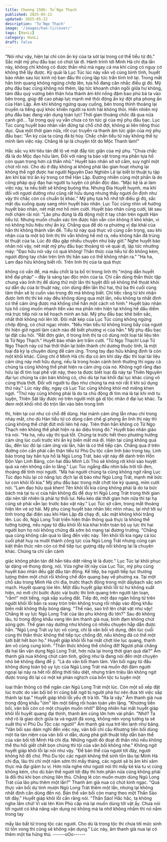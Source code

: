 ```yaml
---
title: Chương 1506: Tử Ngọ Thạch
published: 2025-05-22
updated: 2025-05-22
description: 'Tử Ngọ Thạch'
image: '/images/han-li/cover/'
tags: [HanLi]
category: HanLi
draft: false
---
```


"Nói như vậy, hiện tại chỉ còn ấn ký của ta sót lại trong cơ thể tiểu
tử đó." Sắc mặt mỹ phụ đầu bạc có chút tái đi.
Hành trình tới Minh Hà chi địa lần này, không chỉ không có được
thần nhũ mà ngay cả ma khí cũng có nguy cơ không thể lấy
được.
Kỳ quái là Lục Túc lúc này vẫn vô cùng bình tĩnh, huyết bào nhân
sau lúc kinh nộ ban đầu thì cũng lập tức trấn tĩnh trở lại. Trong
mắt hắn tinh quang không ngừng chớp lên, tựa hồ đang cân nhắc
điều gì đó.
Mỹ phụ đầu bạc cũng không nói thêm, lập tức khoanh chân ngồi
giữa hư không, tám đầu quỷ vương bên thân hóa thành âm khí
nồng đậm bao phủ bà ta vào bên trong, giúp đề cao pháp lực
mạnh mẽ thôi động ấn ký đột phá phong ấn của Hàn Lập.
Âm khí không ngừng quay cuồng, bên trong thỉnh thoảng lại
truyền ra tiếng quỷ khóc khiến người ra kinh hãi không thôi.
Hiển nhiên mỹ phụ đầu bạc đang vận dụng toàn lực! Thời gian
thoáng chốc đã qua nửa canh giờ…
Tại trong quỷ vụ vẫn chưa có tin tức gì của mỹ phụ đầu bạc.
Lục Túc cùng huyết bào nhân vẫn đứng tại chỗ chờ đợi, không ai
liên tiếng thúc dục.
Qua một thời gian nữa, rốt cục truyền ra thanh âm tức giận của
mỹ phụ đầu bạc:
"Ấn ký của ta cũng đã bị hủy. Chắc chắn tiểu tử này không thể tự
mình làm việc này. Chẳng lẽ lại là chuyện tốt do Mộc Thanh làm!"

Hắc sắc vụ khí tiêu tán để lộ vẻ mặt đầy tức giận của mỹ phụ.
"Chưa chắc đã là do Mộc đạo hữu làm. Đối với nàng ta bảo vật
trong ma phần tựa hồ còn quan trọng hơn cả thần nhũ." Huyết
bào nhân sờ sờ cằm, suy nghĩ một chút rồi nói.
Cho dù ở đây không ai không phải lão gian hoạt nhưng lại không
thể ngờ được hai người Nguyên Dao Nghiên Lệ lại biết bí thuật tụ
tập âm khí bài trừ ấn ký trong cơ thể Hàn Lập. Đương nhiên cũng
một phần là do công pháp quỷ đạo hai người tu luyện có phần
độc đáo.
"Mặc kệ là ai làm việc này, ta nếu biết sẽ không buông tha. Nhưng
Địa Huyết huynh, ma khí đối với ngươi dường như cũng rất hữu
dụng nhưng thấy ngươi ổn định như vậy thì chắc còn có chuẩn bị
khác." Mỹ phụ tựa hồ nhớ tới điều gì đó, sắc mặt dịu xuống quay
sang nhìn huyết bào nhân.
Lục Túc cũng nhìn về hướng huyết bào nhân, nét mặt mơ hồ mỉm
cười.
Huyết bào nhân cũng cười, lát sau mới chậm rãi nói:
"Lão phu đúng là đã động một ít tay chân trên người Hàn tiểu tử.
Nhưng muốn chuẩn xác tìm được hắn vẫn còn không ít khó khăn,
vì nó không hữu hiệu như ấn ký. Chẳng qua để dò ra phương vị
đại khái của hắn thì không thành vấn đề. Tiểu tử này quả thực vô
cùng cẩn trọng, sau khi nhận của ta một bộ linh thị thì vẫn không
hề mở ra, nếu không hắn đã trúng bí thuật của ta. Lúc đó đâu gặp
nhiều chuyện như bây giờ."
Nghe huyết bào nhân nói vậy, nét mặt mỹ phụ đầu bạc thoáng tỏ
vẻ quái dị, lập tức nhướng mày:
"Đạo hữu nói vậy có quá không! Thần thức của tiểu tử đó không
kém, ngươi động tay chân trên linh thị hắn sao có thể không nhận
ra."
"Ha ha, Lam đạo hữu không biết rồi. Trên linh thị của ta quả thực

không có vấn đề, mà mấu chốt là ta bố trí trong linh thị "mộng dẫn
huyết khế đại pháp" – đây là sáng tạo độc môn của ta. Chỉ cần
dùng thần thức tập chung vào linh thị để dùng thử một lần thì
tuyệt đối sẽ không thể thoát khỏi sự dẫn dụ của bí thuật này, còn
dùng đến lần thứ hai, thứ ba thì cuối cùng tâm thần sẽ bị cuốn
vào trong đó mà không biết. Chỉ tiếc rằng từ khi nhận được linh thị
thì kẻ này đều không dùng qua một lần, nếu không ta nhất định có
thể cảm ứng được mà khống chế hắn một cách vô hình." Huyết
bào nhân tựa hồ cũng muốn nhanh tiến vào ma phần nên hiện tại
không hề dấu diếm mà trực tiếp nói ra kế hoạch mình an bài.
Mỹ phụ đầu bạc khẽ biến sắc, nhất thời không nói lên lời.
Đôi mắt kép của Lục Túc cũng không ngừng chớp động, có chút
ngạc nhiên.
"Nếu Hàn tiểu tử không trúng bẫy của ngươi thì hiện giờ ngươi
làm cách nào để biết phương vị của hắn."
Mỹ phụ đầu bạc lại đặt câu hỏi.
"Rất đơn giản, ở trong linh thị ta có dùng một loại tài liệu tên là Tử
Ngọ Thạch." Huyết bào nhân âm trầm cười.
"Tử Ngọ Thạch! Loại Tử Ngọ Thạch này cứ hai thời thần lại biến
thành chí dương thuộc tính, là một loại đá kỳ lạ chuyên dùng để
cảm ứng. Trong tay đạo hữu khẳng định là còn một khối khác.
Cũng chỉ ở Minh Hà chi địa có âm khí dày đặc thì loại tài liệu cảm
ứng này mới hữu dụng, nếu là trong hoàn cảnh bình thường thì
ngay cả chúng ta cũng không thể phát hiện ra cảm ứng của nó.
Không ngờ rằng đạo hữu lại đi tìm loại phế vật này, theo ta được
biết loại đá này tại Thiên Nguyên đại lục chúng ta căn bản không
có, cho dù tại hai khối đại lục khác cũng vô cùng thưa thớt. Đối
với người tu đạo như chúng ta mà nói rất ít khi sử dụng thứ này."
Lúc này đây, ngay cả Lục Túc cũng không khỏi mở miệng khen
ngợi.
"Thứ này cũng không phải là do ta chủ động đi tìm mà là tại khi
mới tu luyện, Thiên Sát lấy được nó trên người một gã dị tộc nhân
ở đại lục khác. Ta đem một khối nhỏ đó trộn lẫn vào bên trong linh

thị, hiện tại coi như có chỗ để dùng. Hai mảnh cảm ứng lẫn nhau
chỉ trong nháy mắt, cho dù Hàn tiểu tử có dùng cấm chế gì phong
ấn linh thị này thì cũng không thể chặt đứt mối liên hệ này. Trên
thân hắn không có Tử Ngọ Thạch nên không thể phát hiện ra ảo
diệu trong đó." Huyết bào nhân giảo trá nói.
"Ha ha, nếu vậy thì quá tốt. Chúng ta trước hết theo phương
hướng cảm ứng lúc cuối trước khi ấn ký biến mất mà đi. Hiện tại
cũng không quá lâu, đến lúc đó lại cảm ứng vài lần, hẳn là có thể
tiếp cận. Chẳng qua ở trên đường còn cần phải cẩn thận tiểu tử
Phù Du tộc cầm linh bảo trong tay. Linh bảo trong tay hắn tựa hồ
là Ngũ Long Trát, bảo vật này đề danh trên Hỗn Độn Vạn Linh
Bảng, còn hai đầu Minh Lôi Thú sẽ không rời khỏi sào huyệt quá
xa nên không cần lo lắng." Lục Túc ngẩng đầu nhìn bầu trời tối
đen, thoáng đề tỉnh mọi người.
"Mà hai người chúng ta cũng không ngờ rằng Lục Túc đạo hữu lại
có năng lực địch lại dị bảo như Ngũ Long Trát, mạnh mẽ bức lui
con khôi lỗi kia." Mỹ phụ đầu bạc trong mắt chợt lóe kỳ quang,
mỉm cười nói.
"Lam đạo hữu quá khen! Tên khôi lỗi kia cũng không phải là do ta
bức bách mà tại tu vị của hắn không đủ để duy trì Ngũ Long Trát
trong thời gian dài nên tất nhiên là phải tự thối lui. Nếu kéo dài
thời gian hơn nữa thì tại hạ cũng sẽ phải vẫn lạc trước bảo vật
này." Lục Túc sờ cằm, trong mắt thoáng hiện lên vẻ sợ hãi.
Mỹ phụ cùng huyết bào nhân liếc nhìn nhau, lại nhớ tới sự tình
trong đại điện sau khi Hàn Lập đã chạy đi, sắc mặt không khỏi
trắng lên.
Lúc đó, Ngũ Long Trát triển hiện thần thông quả thực là không thể
tưởng tượng, nếu ngay từ đầu khôi lỗi kia khai triển toàn bộ uy
lực thì hai người bọn họ nói không chừng đã sớm bỏ mạng tại
đương trường.
"Chẳng qua cũng không cần quá lo lắng đến việc này. Tên khôi lỗi
kia ngay cả lúc cuối phát huy ra mười thành công lực của Ngũ
Long Trát nhưng cũng cạn kiệt thần thức nên còn có thể tiếp tục
gượng dậy nổi không lại là chuyên khác. Chúng ta chỉ cần cảnh

giác không phân tán để hắn tiêu diệt riêng lẻ là được." Lục Túc lại
khôi phục lại dáng vẻ thong dong, nói.
Vừa nghe lời này của Lục Túc, mỹ phụ cùng huyết bào nhân đều
gật đầu tán đồng.
Kế tiếp, ba người tiếp tục thương lượng thêm một chút rồi khống
chế độn quang bay về phương xa.
Tại một chỗ sâu trong Minh Hà chi địa, trước thạch động trong
một dãybạch sắc sơn mạch. Huyết quang lóe lên. Một đầu huyết
giáp khôi lỗi từ hư không xuất hiện, nó mới chỉ bước được vài
bước thì linh quang trên người tán loạn, "rầm!" một tiếng, ngã xấp
xuống đất.
Tiếp đó, một đạo ngân hồng từ trên người khôi lỗi bắn ra xoay
tròn trên không trung rồi nhập vào động khẩu biến mất không thấy
bóng dáng.
"Thế nào, sao trở lên chật vật như vậy! Chẳng lẽ uy lực Ngũ Long
Trát của lão phu không đủ lớn?" Sau đó không lâu, từ trong động
khẩu vang lên âm thanh già nua, bình đạm không chút sóng gợn.
Thế gian này dường như không có nhiều chuyện hấp dẫn được
hắn.
"Ngũ Long Trát uy lực vô cùng, chỉ là vãn bối vô dụng, đến lúc
cuối cùng thì thần thức không thể tiếp tục chống đỡ, nếu không đã
có thể một lưới bắt hết bọn họ." Huyết giáp khôi lỗi hai mắt chợt
lóe lục quang, thanh âm vô cùng cung kính.
"Thần thức không thể chống đỡ! Ngươi phải chăng đã hai lần vận
dụng Ngũ Long Trát, hơn nữa lại trong thời gian quá dài?" Âm
thanh già nua không chút cảm tình, giống như là đang nói đến
một chuyện nhỏ bé không đáng để ý.
"Là do vãn bối tham tâm. Vãn bối ngay từ đầu không dùng toàn
bộ uy lực của Ngũ Long Trát mà muốn đợi đám người ngoại lại
này ra hết rồi đồng thời tiêu diệt, nhưng trăm triệu lần không ngờ
được trong đó lại có một kẻ phản nghịch của bổn tộc tu luyện một

loại thần thông có thể ngăn cản Ngũ Long Trát một lúc. Còn một
số xếp đặt lúc trước do vãn bối bố trí cũng bất ngờ bị người phá
hư nên đưa tới việc sắp thành lại bại." Huyết giáp khôi lỗi yếu ớt
trả lời.
"Ra là vậy." Âm thanh già nua trong động khẩu "ừm" lên một tiếng
rồi hoàn toàn yên lặng.
"Khương tiền bối, vãn bối còn có một chuyện muốn nhờ!" Bỗng
nhiên hai mắt huyết giáp khôi lỗi huyết quang đại thịnh, thanh âm
cũng lớn hơn vài phần.
"Nhờ? Ta nhớ rõ là giao dịch giữa ta và ngươi đã xong, không nên
vọng tưởng ta sẽ xuất thủ vì Phù Du Tộc các ngươi!" Âm thanh
già nua trở lên lạnh như băng.
"Vãn bối sao dám nghĩ đến việc này, vãn bối chỉ cầu Khương tiền
bối dùng một tia tàn niệm của vãn bối vi dẫn, dùng phá giới thuật
tiếp dẫn bản thể của vãn bối tới Minh Hà chi địa. Những người đó
đoạt đi thần nhũ nếu không thể thu hồi giết chết bọn chúng thì tội
của vãn bối không nhẹ." Không ngờ huyết giáp khôi lỗi lại nói như
vậy.
"Để bản thể của ngươi tới đây, ngươi không hồ đồ chứ. Phù Du
tộc các ngươi không thể sinh tồn lâu tại Minh Hà chi địa, lâu thì
chỉ một năm sớm thì mấy tháng, các ngươi sẽ bị âm khí xâm thực
mà đại giảm tu vị. Hơn nữa nghe như ngươi nói thì mấy kẻ kia tu
vị cũng không kém, cho dù bản thể ngươi tới đây thì hơn phân
nửa cũng không phải là đối thủ khi bọn chúng liên thủ. Chẳng lẽ
còn muốn mượn dùng Ngũ Long Trát của lão phu thêm một lần?"
Thanh âm già nua có chút kinh ngạc.
"Quả thực vãn bối dự tính mượn Ngũ Long Trát thêm một lần,
nhưng lại không nhất định cần dùng đến nó. Bản thể vãn bối còn
mang theo một Thần Sào tới đây." Huyết giáp khôi lỗi cắn răng
nói.
"Thần Sào! Hắc hắc, ta không nghe lầm chứ! Vì vài tên Kim Phù
cấp mà lại muốn dùng tới vật ấy. Chưa nói tới ngươi có khả năng
vận dụng nó không mà ta nhớ không nhầm thì nó nằm trong tay

mấy lão bất tử trong tộc các ngươi. Cho dù là trong tộc thì chưa
tới mức sinh tử tồn vong thì cũng sẽ không vận dụng." Lúc này,
âm thanh già nua lại có thêm một tia hứng thú.
------oOo------

